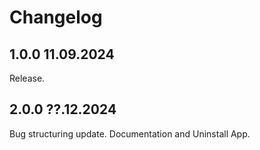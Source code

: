 # Changelog

## 1.0.0 11.09.2024

Release.

## 2.0.0 ??.12.2024

Bug structuring update.
Documentation and Uninstall App.
